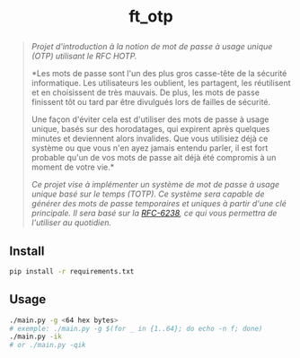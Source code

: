 # <p align="center">ft_otp</p>
> *Projet d'introduction à la notion de mot de passe à usage unique (OTP) utilisant le RFC HOTP.*
>
> *Les mots de passe sont l'un des plus gros casse-tête de la sécurité informatique. Les utilisateurs les oublient, les partagent, les réutilisent et en choisissent de très mauvais. De plus, les mots de passe finissent tôt ou tard par être divulgués lors de failles de sécurité.
>
> Une façon d'éviter cela est d'utiliser des mots de passe à usage unique, basés sur des horodatages, qui expirent après quelques minutes et deviennent alors invalides. Que vous utilisiez déjà ce système ou que vous n'en ayez jamais entendu parler, il est fort probable qu'un de vos mots de passe ait déjà été compromis à un moment de votre vie.*
>
> *Ce projet vise à implémenter un système de mot de passe à usage unique basé sur le temps (TOTP). Ce système sera capable de générer des mots de passe temporaires et uniques à partir d'une clé principale. Il sera basé sur la [RFC-6238](https://datatracker.ietf.org/doc/html/rfc6238), ce qui vous permettra de l'utiliser au quotidien.*

## Install
```bash
pip install -r requirements.txt
```

## Usage
```bash
./main.py -g <64 hex bytes>
# exemple: ./main.py -g $(for _ in {1..64}; do echo -n f; done)
./main.py -ik
# or ./main.py -qik
```

